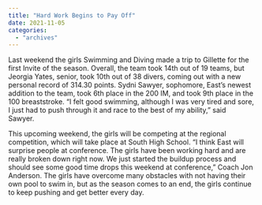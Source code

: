 ```yaml
---
title: "Hard Work Begins to Pay Off"
date: 2021-11-05
categories: 
  - "archives"
---
```


Last weekend the girls Swimming and Diving made a trip to Gillette for the first Invite of the season. Overall, the team took 14th out of 19 teams, but Jeorgia Yates, senior, took 10th out of 38 divers, coming out with a new personal record of 314.30 points. Sydni Sawyer, sophomore, East’s newest addition to the team, took 6th place in the 200 IM, and took 9th place in the 100 breaststroke. “I felt good swimming, although I was very tired and sore, I just had to push through it and race to the best of my ability,” said Sawyer.  

This upcoming weekend, the girls will be competing at the regional competition, which will take place at South High School. “I think East will surprise people at conference. The girls have been working hard and are really broken down right now. We just started the buildup process and should see some good time drops this weekend at conference,” Coach Jon Anderson. The girls have overcome many obstacles with not having their own pool to swim in, but as the season comes to an end, the girls continue to keep pushing and get better every day.
